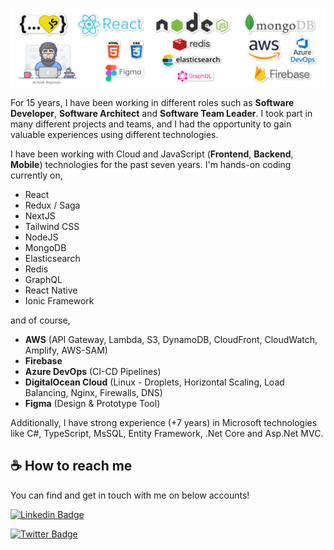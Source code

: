![Hey there, I'm Ali. I'm a software developer](https://github.com/alikadir/alikadir/blob/main/js.png)

For 15 years, I have been working in different roles such as **Software Developer**, **Software Architect** and **Software Team Leader**. I took part in many different projects and teams, and I had the opportunity to gain valuable experiences using different technologies.

I have been working with Cloud and JavaScript (**Frontend**, **Backend**, **Mobile**) technologies for the past seven years.
I'm hands-on coding currently on,

- React
- Redux / Saga
- NextJS
- Tailwind CSS
- NodeJS
- MongoDB
- Elasticsearch
- Redis
- GraphQL
- React Native
- Ionic Framework

and of course,

- **AWS** (API Gateway, Lambda, S3, DynamoDB, CloudFront, CloudWatch, Amplify, AWS-SAM)
- **Firebase**
- **Azure DevOps** (CI-CD Pipelines)
- **DigitalOcean Cloud** (Linux - Droplets, Horizontal Scaling, Load Balancing, Nginx, Firewalls, DNS)
- **Figma** (Design & Prototype Tool)

Additionally, I have strong experience (+7 years) in Microsoft technologies like C#, TypeScript, MsSQL, Entity Framework, .Net Core and Asp.Net MVC.

## ☕️ How to reach me

You can find and get in touch with me on below accounts!

[![Linkedin Badge](https://img.shields.io/badge/alikadir-follow%20on%20linkedin-blue?style=for-the-badge&logo=linkedin)](https://www.linkedin.com/in/alikadir/)

[![Twitter Badge](https://img.shields.io/badge/alikadirjs-follow%20on%20twitter-blue?style=for-the-badge&logo=twitter)](https://twitter.com/alikadirjs/)
